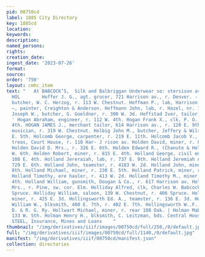 ```yaml
---
pid: 00750cd
label: 1885 City Directory
key: 1885cd
location: 
keywords: 
description: 
named_persons: 
rights: 
creation_date: 
ingest_date: '2023-07-26'
format: 
source: 
order: '750'
layout: cmhc_item
text: "   At BABCOCK’S,  Silk and Balbriggan Underwear so: stersison ave.  HOF 139
  HOL        Hoffer J. G., agt. grocer, 721 Harrison av., r. Denver. - Hoffman Julius,
  butcher, W. C. Herzog, r. 113 W. Chestnut. Hoffman P., lab, Harrison Red. Wks. Hoffman
  —, painter, Creighton & Anderson. Hoffmann John, lab, r. Hazel, nr. 15th. Hoffmann
  Joseph W., butcher, G. Goeldner, r. 300 W. 3d. Hoffstad Iver, tailor, J. J. Hogan.
  ' Hogan Abraham, engineer, r. 112 W. 4th. Hogan Frank X., clk, P. O., r. 111 W.
  4th. HOGAN JAMES J., merchant tailor, 614 Harrison av., r. 120 E. 9th. Hogue George,
  musician, r. 319 W. Chestnut. Holbig John M., butcher, Jeffery & Wilson, r. 329
  E. 5th. Holcomb George, carpenter, r. 219 E. 11th. Holcomb Jacob V., dep’y county
  treas, Court House, r. 110 Har- J rison av. Holden David, miner, r. 805 E. 4th.
  Holden David D. Mrs., r. 326 E. 6th. Holden Edward R., (Chanute & Holden,) r. 126
  W. 6th. Holden Robert, miner, r. 815 E. 4th. Holland George, civil engineer, r.
  108 E. 4th. Holland Jereraiah, lab, r. 737 E. 9th. Holland Jeremiah A., miner, r.
  729 E. 6th. Holland John, teamster, r. 4183 W. 2d. Holland John, miner, r. 825 E.
  8th. Holland Michael, miner, r. 230 E. 5th. Holland Patrick, miner, r. 631 E. 8th.
  Holland Timothy, ore hauler, r. 413 W. 2d. Holland Timothy M., miner, r. head E.
  4th. Holland William, gunsmith, Dougan & Co., r. 617 Harrison av. Hollenbeck Josephine
  Mrs., r. Pine, sw. cor. Elm. Holliday Alfred, clk, Charles W. Babcock, r. 406 N.
  Spruce. Holliday William, saloon, 139 W. Chestnut, r. 406 Spruce. Hollinghead Charles,
  miner, r. 425 E. 3d. Hollingsworth Ed. A., teamster, r. 136 E. 3d. Hollingworth
  William W., blksmith, 400 E. 7th, r. 402 E. 7th. Hollingsworth W..F., engineer,
  D. & R. G. Ry. Hollwart Michael, miner, r. rear 108 Oak. | Holman Mabel Mrs., r.
  133 W. Sth. Holman Henry H., blksmith, C. Leitzman, bds. Central House.  BUCK &
  STEEL, Insurance, Mines and Loans    "
thumbnail: "/img/derivatives/iiif/images/00750cd/full/250,/0/default.jpg"
full: "/img/derivatives/iiif/images/00750cd/full/1140,/0/default.jpg"
manifest: "/img/derivatives/iiif/00750cd/manifest.json"
collection: directories
---
```

